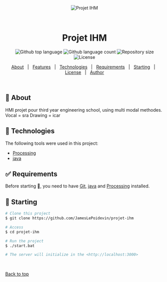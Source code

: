 <div align="center" id="top"> 
  <img src="./.github/app.gif" alt="Projet IHM" />

  &#xa0;

  <!-- <a href="https://projetihm.netlify.app">Demo</a> -->
</div>

<h1 align="center">Projet IHM</h1>

<p align="center">
  <img alt="Github top language" src="https://img.shields.io/github/languages/top/JamesLePoidevin/projet-ihm?color=56BEB8">

  <img alt="Github language count" src="https://img.shields.io/github/languages/count/JamesLePoidevin/projet-ihm?color=56BEB8">

  <img alt="Repository size" src="https://img.shields.io/github/repo-size/JamesLePoidevin/projet-ihm?color=56BEB8">

  <img alt="License" src="https://img.shields.io/github/license/JamesLePoidevin/projet-ihm?color=56BEB8">

  <!-- <img alt="Github issues" src="https://img.shields.io/github/issues/JamesLePoidevin/projet-ihm?color=56BEB8" /> -->

  <!-- <img alt="Github forks" src="https://img.shields.io/github/forks/JamesLePoidevin/projet-ihm?color=56BEB8" /> -->

  <!-- <img alt="Github stars" src="https://img.shields.io/github/stars/JamesLePoidevin/projet-ihm?color=56BEB8" /> -->
</p>

<!-- Status -->

<!-- <h4 align="center"> 
	🚧  Projet IHM 🚀 Under construction...  🚧
</h4> 

<hr> -->

<p align="center">
  <a href="#dart-about">About</a> &#xa0; | &#xa0; 
  <a href="#sparkles-features">Features</a> &#xa0; | &#xa0;
  <a href="#rocket-technologies">Technologies</a> &#xa0; | &#xa0;
  <a href="#white_check_mark-requirements">Requirements</a> &#xa0; | &#xa0;
  <a href="#checkered_flag-starting">Starting</a> &#xa0; | &#xa0;
  <a href="#memo-license">License</a> &#xa0; | &#xa0;
  <a href="https://github.com/JamesLePoidevin" target="_blank">Author</a>
</p>

<br>

## :dart: About ##

HMI projet pour third year engineering school, using multi modal methodes.
    Vocal = sra
    Drawing = icar


## :rocket: Technologies ##

The following tools were used in this project:

- [Processing](https://processing.org/download/)
- [java](https://www.java.com/fr/download/)

## :white_check_mark: Requirements ##

Before starting :checkered_flag:, you need to have [Git](https://git-scm.com), [java](https://www.java.com/fr/download/) and [Processing](https://processing.org/download/) installed.

## :checkered_flag: Starting ##

```bash
# Clone this project
$ git clone https://github.com/JamesLePoidevin/projet-ihm

# Access
$ cd projet-ihm

# Run the project
$ ./start.bat

# The server will initialize in the <http://localhost:3000>
```
&#xa0;

<a href="#top">Back to top</a>
